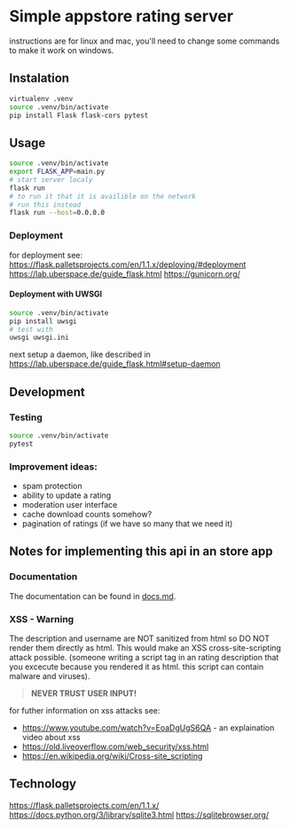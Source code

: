 # Simple appstore rating server

instructions are for linux and mac, you'll need to change some commands to make it work on windows.

## Instalation

```bash
virtualenv .venv
source .venv/bin/activate
pip install Flask flask-cors pytest
```

## Usage

```bash
source .venv/bin/activate
export FLASK_APP=main.py
# start server localy
flask run
# to run it that it is availible on the network
# run this instead
flask run --host=0.0.0.0
```

### Deployment

for deployment see:
https://flask.palletsprojects.com/en/1.1.x/deploying/#deployment
https://lab.uberspace.de/guide_flask.html
https://gunicorn.org/

#### Deployment with UWSGI

```sh
source .venv/bin/activate
pip install uwsgi
# test with
uwsgi uwsgi.ini
```

next setup a daemon, like described in https://lab.uberspace.de/guide_flask.html#setup-daemon

## Development

### Testing

```bash
source .venv/bin/activate
pytest
```

### Improvement ideas:

- spam protection
- ability to update a rating
- moderation user interface
- cache download counts somehow?
- pagination of ratings (if we have so many that we need it)

## Notes for implementing this api in an store app

### Documentation

The documentation can be found in [docs.md](./docs.md).

### XSS - Warning

The description and username are NOT sanitized from html so DO NOT render them directly as html.
This would make an XSS cross-site-scripting attack possible. (someone writing a script tag in an rating description that you excecute because you rendered it as html. this script can contain malware and viruses).

> **NEVER TRUST USER INPUT!**

for futher information on xss attacks see:

- https://www.youtube.com/watch?v=EoaDgUgS6QA - an explaination video about xss
- https://old.liveoverflow.com/web_security/xss.html
- https://en.wikipedia.org/wiki/Cross-site_scripting


## Technology

https://flask.palletsprojects.com/en/1.1.x/
https://docs.python.org/3/library/sqlite3.html
https://sqlitebrowser.org/
